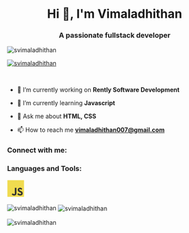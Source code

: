 <h1 align="center">Hi 👋, I'm Vimaladhithan</h1>
<h3 align="center">A passionate fullstack developer</h3>

<p align="left"> <img src="https://komarev.com/ghpvc/?username=svimaladhithan&label=Profile%20views&color=0e75b6&style=flat" alt="svimaladhithan" /> </p>

<p align="left"> <a href="https://github.com/ryo-ma/github-profile-trophy"><img src="https://github-profile-trophy.vercel.app/?username=svimaladhithan" alt="svimaladhithan" /></a> </p>

<p align="left"> <a href="https://twitter.com/" target="blank"><img src="https://img.shields.io/twitter/follow/?logo=twitter&style=for-the-badge" alt="" /></a> </p>

- 🔭 I’m currently working on **Rently Software Development**

- 🌱 I’m currently learning **Javascript**

- 💬 Ask me about **HTML, CSS**

- 📫 How to reach me **vimaladhithan007@gmail.com**

<h3 align="left">Connect with me:</h3>
<p align="left">
</p>

<h3 align="left">Languages and Tools:</h3>
<p align="left"> <a href="https://developer.mozilla.org/en-US/docs/Web/JavaScript" target="_blank" rel="noreferrer"> <img src="https://raw.githubusercontent.com/devicons/devicon/master/icons/javascript/javascript-original.svg" alt="javascript" width="40" height="40"/> </a> </p>

<p><img align="left" src="https://github-readme-stats.vercel.app/api/top-langs?username=svimaladhithan&show_icons=true&locale=en&layout=compact" alt="svimaladhithan" /></p>

<p>&nbsp;<img align="center" src="https://github-readme-stats.vercel.app/api?username=svimaladhithan&show_icons=true&locale=en" alt="svimaladhithan" /></p>

<p><img align="center" src="https://github-readme-streak-stats.herokuapp.com/?user=svimaladhithan&" alt="svimaladhithan" /></p>
